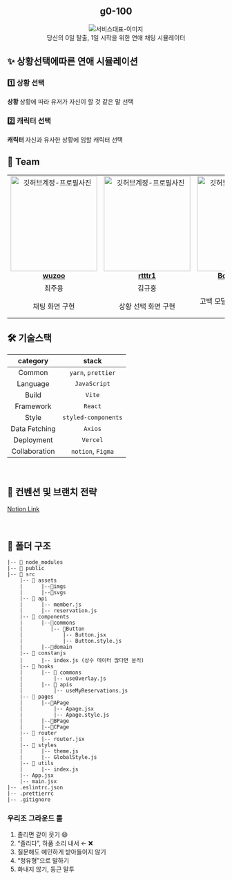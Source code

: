 <div align="center">

<h2>g0-100</h2>

<img src="https://velog.velcdn.com/images/wuzoo/post/ece075fe-9eb4-4d91-a303-169e3510b09a/image.png"  alt="서비스대표-이미지" />
<div>당신의 0일 탈출, 1일 시작을 위한 연애 채팅 시뮬레이터</div>

</div>

<h2> ✨ 상황선택에따른 연애 시뮬레이션 </h2>

<h3> 1️⃣ 상황 선택  </h3>
<div ><strong> 상황 </strong> 상황에 따라 유저가 자신이 할 것 같은 말 선택 <br/></div>

<h3> 2️⃣ 캐릭터 선택 </h3>
<div ><strong> 캐릭터 </strong> 자신과 유사한 상황에 임할 캐릭터 선택 <br/></div>

<h2> 👥 Team </h2>

<table align="center">
    <tr align="center">
      <td style="min-width: 150px;">
            <a href="https://github.com/wuzoo">
              <img src="https://velog.velcdn.com/images/wuzoo/post/e1aa298f-865b-4656-a2f0-9928e8c27427/image.jpeg" style="object-fit: cover;"  width="200" height="220" alt="깃허브계정-프로필사진" />
              <br />
              <b>wuzoo</b>
            </a>
        </td>
      <td style="min-width: 150px;">
            <a href="https://github.com/rtttr1">
              <img src="https://github.com/NOW-SOPT-CDSP-WEB6/Naver-Reservation-FE/assets/121484561/20b124f8-c659-4525-9399-d1de59689b4c"  style="object-fit: cover;" width="200" height="220" alt="깃허브계정-프로필사진" />
              <br />
              <b>rtttr1</b>
            </a>
        </td>
      <td style="min-width: 150px;">
            <a href="https://github.com/Bowoon1216">
              <img src="https://velog.velcdn.com/images/wuzoo/post/24f509b0-cafd-4f49-9136-7393152e067d/image.jpeg" style="object-fit: cover;"  width="200" height="220" alt="깃허브계정-프로필사진" />
              <br />
              <b>Bowoon1216</b>
            </a>
        </td>
        <td style="min-width: 150px;">
            <a href="https://github.com/yarimu">
              <img src="https://velog.velcdn.com/images/wuzoo/post/1becdd84-1287-4498-ad9d-8ded81e8ca5e/image.jpeg" style="object-fit: cover;"  width="200" height="220" alt="깃허브계정-프로필사진" />
              <br />
              <b>yarimu</b>
            </a>
        </td>
    </tr>
    <tr align="center">
       <td>
            최주용 <br/>
      </td>
       <td>
            김규홍 <br/>
      </td>
       <td>
            정보운 <br/>
      </td>
       <td>
            이예림 <br/>
      </td>
    </tr>
  	<tr align="center">
       <td>
        	채팅 화면 구현 <br/>
      </td>
       <td>
            상황 선택 화면 구현 <br/>
      </td>
       <td>
            고백 모달 구현, 결과 화면 구현 <br/>
      </td>
       <td>
           스플래쉬 화면 구현, 캐릭터 선택 화면 구현  <br/>
      </td>
    </tr>
</table>

<h2> 🛠 기술스택 </h2>

| **category**  |      **stack**      |
| :-----------: | :-----------------: |
|    Common     | `yarn`, `prettier`  |
|   Language    |    `JavaScript`     |
|     Build     |       `Vite`        |
|   Framework   |       `React`       |
|     Style     | `styled-components` |
| Data Fetching |       `Axios`       |
|  Deployment   |      `Vercel`       |
| Collaboration |  `notion`, `Figma`  |

<br/>

<h2>  📄 컨벤션 및 브랜치 전략 </h2>

<a href="https://brazen-megaraptor-edf.notion.site/be17570176624b3e82072d941c7f75fc?pvs=4">Notion Link</a>

<br/>

<h2> 📁 폴더 구조 </h2>

```
|-- 📁 node_modules
|-- 📁 public
|-- 📁 src
	|-- 📁 assets
	|      |--📁imgs
	|      |--📁svgs
	|-- 📁 api
	|      |-- member.js
	|      |-- reservation.js
	|-- 📁 components
	|      |--📁commons
	|         |-- 📁Button
	|             |-- Button.jsx
	|             |-- Button.style.js
	|      |--📁domain
	|-- 📁 constanjs
	|      |-- index.js (상수 데이터 많다면 분리)
	|-- 📁 hooks
	|      |-- 📁 commons
	|          |-- useOverlay.js
	|      |-- 📁 apis
	|          |-- useMyReservations.js
	|-- 📁 pages
	|      |--📁APage
	|		   |-- Apage.jsx
	|		   |-- Apage.style.js
	|      |--📁BPage
	|      |--📁CPage
	|-- 📁 router
	|      |-- router.jsx
	|-- 📁 styles
	|      |-- theme.js
	|      |-- GlobalStyle.js
	|-- 📁 utils
	|      |-- index.js
	|-- App.jsx
	|-- main.jsx
|-- .eslintrc.json
|-- .prettierrc
|-- .gitignore
```

<h3>우리조 그라운드 룰</h3>

1. 졸리면 같이 웃기 😄
2. “졸리다”, 하품 소리 내서 ← ❌
3. 질문해도 예민하게 받아들이지 않기
4. “청유형”으로 말하기
5. 화내지 않기, 둥근 말투
